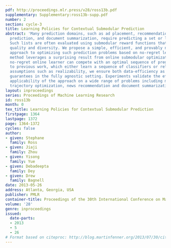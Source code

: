 ```yaml
---
pdf: http://proceedings.mlr.press/v28/ross13b.pdf
supplementary: Supplementary:ross13b-supp.pdf
number: 2
section: cycle-3
title: Learning Policies for Contextual Submodular Prediction
abstract: 'Many prediction domains, such as ad placement, recommendation, trajectory
  prediction, and document summarization, require predicting a set or list of options.
  Such lists are often evaluated using submodular reward functions that measure both
  quality and diversity. We propose a simple, efficient, and provably near-optimal
  approach to optimizing such prediction problems based on no-regret learning. Our
  method leverages a surprising result from online submodular optimization: a single
  no-regret online learner can compete with an optimal sequence of predictions. Compared
  to previous work, which either learn a sequence of classifiers or rely on stronger
  assumptions such as realizability, we ensure both data-efficiency as well as performance
  guarantees in the fully agnostic setting. Experiments validate the efficiency and
  applicability of the approach on a wide range of problems including manipulator
  trajectory optimization, news recommendation and document summarization.'
layout: inproceedings
series: Proceedings of Machine Learning Research
id: ross13b
month: 0
tex_title: Learning Policies for Contextual Submodular Prediction
firstpage: 1364
lastpage: 1372
page: 1364-1372
cycles: false
author:
- given: Stephane
  family: Ross
- given: Jiaji
  family: Zhou
- given: Yisong
  family: Yue
- given: Debadeepta
  family: Dey
- given: Drew
  family: Bagnell
date: 2013-05-26
address: Atlanta, Georgia, USA
publisher: PMLR
container-title: Proceedings of the 30th International Conference on Machine Learning
volume: '28'
genre: inproceedings
issued:
  date-parts:
  - 2013
  - 5
  - 26
# Format based on citeproc: http://blog.martinfenner.org/2013/07/30/citeproc-yaml-for-bibliographies/
---
```

